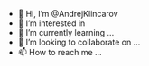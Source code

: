 - 👋 Hi, I’m @AndrejKlincarov
- 👀 I’m interested in 
- 🌱 I’m currently learning ...
- 💞️ I’m looking to collaborate on ...
- 📫 How to reach me ...

<!---
AndrejKlincarov/AndrejKlincarov is a ✨ special ✨ repository because its `README.md` (this file) appears on your GitHub profile.
You can click the Preview link to take a look at your changes.
--->
